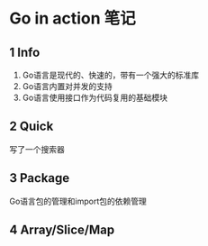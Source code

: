 # Go in action 笔记

## 1 Info

1. Go语言是现代的、快速的，带有一个强大的标准库
2. Go语言内置对并发的支持
3. Go语言使用接口作为代码复用的基础模块

## 2 Quick

写了一个搜索器

## 3 Package

Go语言包的管理和import包的依赖管理

## 4 Array/Slice/Map

